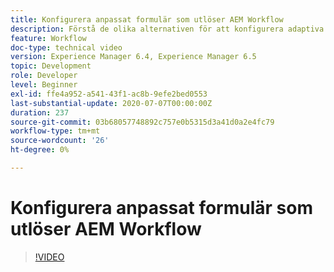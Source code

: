```yaml
---
title: Konfigurera anpassat formulär som utlöser AEM Workflow
description: Förstå de olika alternativen för att konfigurera adaptiva formulär för att utlösa AEM Workflow
feature: Workflow
doc-type: technical video
version: Experience Manager 6.4, Experience Manager 6.5
topic: Development
role: Developer
level: Beginner
exl-id: ffe4a952-a541-43f1-ac8b-9efe2bed0553
last-substantial-update: 2020-07-07T00:00:00Z
duration: 237
source-git-commit: 03b68057748892c757e0b5315d3a41d0a2e4fc79
workflow-type: tm+mt
source-wordcount: '26'
ht-degree: 0%

---
```


# Konfigurera anpassat formulär som utlöser AEM Workflow


>[!VIDEO](https://video.tv.adobe.com/v/28316?quality=12&learn=on)
